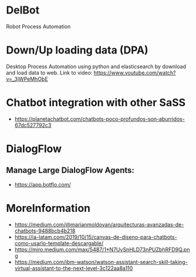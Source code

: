 # DelBot
Robot Process Automation


# Down/Up loading data (DPA)

Desktop Process Automation using python and elasticsearch by download and load data to web. 
Link to video: https://www.youtube.com/watch?v=_3jWPeMhObE


# Chatbot integration with other SaSS
- https://planetachatbot.com/chatbots-poco-profundos-son-aburridos-67dc527792c3

# DialogFlow

## Manage Large DialogFlow Agents: 

- https://app.botflo.com/


# MoreInformation
- https://medium.com/@marianmoldovan/arquitecturas-avanzadas-de-chatbots-9488bcb4b218
- https://ia-latam.com/2019/10/15/canvas-de-diseno-para-chatbots-como-usarlo-template-descargable/
- https://miro.medium.com/max/5487/1*N7UvSnHLD73nPUZbhRFD9Q.png
- https://medium.com/ibm-watson/watson-assistant-search-skill-taking-virtual-assistant-to-the-next-level-3c122aa8a110
